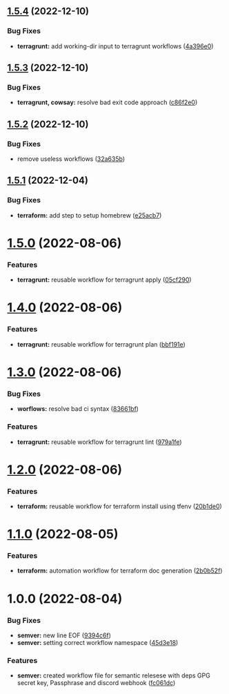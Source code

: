 ## [1.5.4](https://github.com/kolvin/workflows/compare/v1.5.3...v1.5.4) (2022-12-10)


### Bug Fixes

* **terragrunt:** add working-dir input to terragrunt workflows ([4a396e0](https://github.com/kolvin/workflows/commit/4a396e01da87682679fd0464a9b42824c6fd6977))

## [1.5.3](https://github.com/kolvin/workflows/compare/v1.5.2...v1.5.3) (2022-12-10)


### Bug Fixes

* **terragrunt, cowsay:** resolve bad exit code approach ([c86f2e0](https://github.com/kolvin/workflows/commit/c86f2e0446624ac0fae4f3bc582774483b683e34))

## [1.5.2](https://github.com/kolvin/workflows/compare/v1.5.1...v1.5.2) (2022-12-10)


### Bug Fixes

* remove useless workflows ([32a635b](https://github.com/kolvin/workflows/commit/32a635b36741bc6d75a82c7f936f1eb06e419bbd))

## [1.5.1](https://github.com/kolvin/workflows/compare/v1.5.0...v1.5.1) (2022-12-04)


### Bug Fixes

* **terraform:** add step to setup homebrew ([e25acb7](https://github.com/kolvin/workflows/commit/e25acb762e202f5238d1c67e4bd77842b83645af))

# [1.5.0](https://github.com/kolvin/workflows/compare/v1.4.0...v1.5.0) (2022-08-06)


### Features

* **terragrunt:** reusable workflow for terragrunt apply ([05cf290](https://github.com/kolvin/workflows/commit/05cf2906c1330657d23f794608097dbb59573a2b))

# [1.4.0](https://github.com/kolvin/workflows/compare/v1.3.0...v1.4.0) (2022-08-06)


### Features

* **terragrunt:** reusable workflow for terragrunt plan ([bbf191e](https://github.com/kolvin/workflows/commit/bbf191e75c8c479c6021cca4d831b0868b30191c))

# [1.3.0](https://github.com/kolvin/workflows/compare/v1.2.0...v1.3.0) (2022-08-06)


### Bug Fixes

* **worflows:** resolve bad ci syntax ([83661bf](https://github.com/kolvin/workflows/commit/83661bfce0ffc3403a82715ac3f38f870f74f246))


### Features

* **terragrunt:** reusable workflow for terragrunt lint ([979a1fe](https://github.com/kolvin/workflows/commit/979a1fe4cbcd23a8b15506c741914dd4e623ca9a))

# [1.2.0](https://github.com/kolvin/workflows/compare/v1.1.0...v1.2.0) (2022-08-06)


### Features

* **terraform:** reusable workflow for terraform install using tfenv ([20b1de0](https://github.com/kolvin/workflows/commit/20b1de0ba70727b34778943e83423930c7bd9ba1))

# [1.1.0](https://github.com/kolvin/workflows/compare/v1.0.0...v1.1.0) (2022-08-05)


### Features

* **terraform:** automation workflow for terraform doc generation ([2b0b52f](https://github.com/kolvin/workflows/commit/2b0b52f68717dcb5355c5d2a5fbe8d1ab1350e97))

# 1.0.0 (2022-08-04)


### Bug Fixes

* **semver:** new line EOF ([9394c6f](https://github.com/kolvin/workflows/commit/9394c6ff18c76ab95411b6f6235131388be2cd0c))
* **semver:** setting correct workflow namespace ([45d3e18](https://github.com/kolvin/workflows/commit/45d3e18095783526e05a619294b70d14d8e71f66))


### Features

* **semver:** created workflow file for semantic relesese with deps GPG secret key, Passphrase and discord webhook ([fc061dc](https://github.com/kolvin/workflows/commit/fc061dcdeef85c0267790b2472a65012771e4f89))
